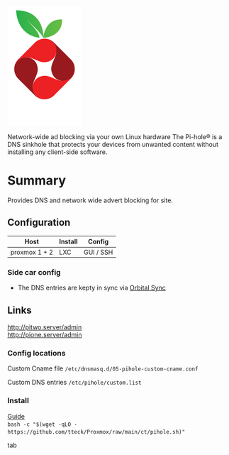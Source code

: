 ![alt text](pi-logo.png)

Network-wide ad blocking via your own Linux hardware
The Pi-hole® is a DNS sinkhole that protects your devices from unwanted content without installing any client-side software.

# Summary

Provides DNS and network wide advert blocking for site.

## Configuration 

| Host           | Install | Config       |
| -------------- | ------- | ------------ |
| proxmox 1 + 2    | LXC        | GUI / SSH |

### Side car config 

* The DNS entries are kepty in sync via [Orbital Sync](<../software/orbital sync/README.md>) 

## Links

http://pitwo.server/admin  
http://pione.server/admin

### Config locations

Custom Cname file
`/etc/dnsmasq.d/05-pihole-custom-cname.conf`

Custom DNS entries
`/etc/pihole/custom.list`

### Install 

[Guide](https://tteck.github.io/Proxmox/#pi-hole-lxc)  
 `bash -c "$(wget -qLO - https://github.com/tteck/Proxmox/raw/main/ct/pihole.sh)"`

tab
